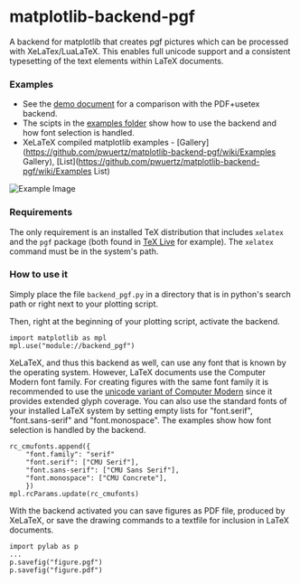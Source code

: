 matplotlib-backend-pgf
======================

A backend for matplotlib that creates pgf pictures which can be processed with XeLaTex/LuaLaTeX. This enables full unicode support and a consistent typesetting of the text elements within LaTeX documents.

### Examples

* See the [demo document](https://github.com/pwuertz/matplotlib-backend-pgf/raw/master/demo/demo.pdf) for a comparison with the PDF+usetex backend.
* The scipts in the [examples folder](https://github.com/pwuertz/matplotlib-backend-pgf/tree/master/examples) show how to use the backend and how font selection is handled.
* XeLaTeX compiled matplotlib examples - [Gallery](https://github.com/pwuertz/matplotlib-backend-pgf/wiki/Examples Gallery), [List](https://github.com/pwuertz/matplotlib-backend-pgf/wiki/Examples List)

![Example Image](https://github.com/pwuertz/matplotlib-backend-pgf/raw/master/demo/figure-pgf.png)

### Requirements

The only requirement is an installed TeX distribution that includes `xelatex` and the `pgf` package (both found in [TeX Live](http://www.tug.org/texlive/) for example). The `xelatex` command must be in the system's path.

### How to use it

Simply place the file `backend_pgf.py` in a directory that is in python's search path or right next to your plotting script.

Then, right at the beginning of your plotting script, activate the backend.

    import matplotlib as mpl
    mpl.use("module://backend_pgf")

XeLaTeX, and thus this backend as well, can use any font that is known by the operating system. However, LaTeX documents use the Computer Modern font family. For creating figures with the same font family it is recommended to use the [unicode variant of Computer Modern](http://sourceforge.net/projects/cm-unicode/) since it provides extended glyph coverage. You can also use the standard fonts of your installed LaTeX system by setting empty lists for "font.serif", "font.sans-serif" and "font.monospace". The examples show how font selection is handled by the backend.

    rc_cmufonts.append({
        "font.family": "serif"
        "font.serif": ["CMU Serif"],
        "font.sans-serif": ["CMU Sans Serif"],
        "font.monospace": ["CMU Concrete"],
        })
    mpl.rcParams.update(rc_cmufonts)

With the backend activated you can save figures as PDF file, produced by XeLaTeX, or save the drawing commands to a textfile for inclusion in LaTeX documents.

    import pylab as p
    ...
    p.savefig("figure.pgf")
    p.savefig("figure.pdf")